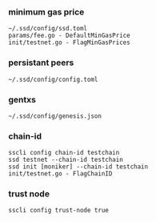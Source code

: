 ### minimum gas price
    ~/.ssd/config/ssd.toml
    params/fee.go - DefaultMinGasPrice
    init/testnet.go - FlagMinGasPrices
### persistant peers
    ~/.ssd/config/config.toml
### gentxs
    ~/.ssd/config/genesis.json
### chain-id
    sscli config chain-id testchain
    ssd testnet --chain-id testchain
    ssd init [moniker] --chain-id testchain
    init/testnet.go - FlagChainID
### trust node
    sscli config trust-node true